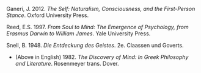 Ganeri, J. 2012. *The Self: Naturalism, Consciousness, and the First-Person Stance*. Oxford University Press.

Reed, E.S. 1997. *From Soul to Mind: The Emergence of Psychology, from Erasmus Darwin to William James*. Yale University Press.

Snell, B. 1948. *Die Entdeckung des Geistes*. 2e. Claassen und Goverts.
* (Above in English) 1982. *The Discovery of Mind: In Greek Philosophy and Literature*. Rosenmeyer trans. Dover.
